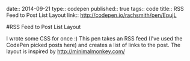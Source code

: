 date:: 2014-09-21
type:: codepen
published:: true
tags:: code
title:: RSS Feed to Post List Layout
link:: http://codepen.io/rachsmith/pen/EpujL

#RSS Feed to Post List Layout

I wrote some CSS for once :) This pen takes an RSS feed (I've used the CodePen picked posts here) and creates a list of links to the post. The layout is inspired by http://minimalmonkey.com/